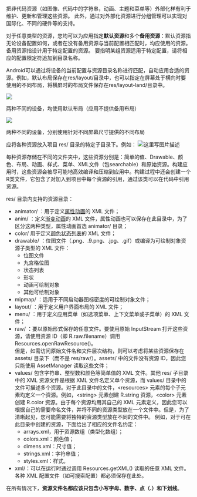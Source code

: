 把非代码资源（如图像、代码中的字符串，动画、主题和菜单等）外部化样有利于维护、更新和管理这些资源。 此外，通过对外部化资源进行分组管理可以实现对国际化、不同的硬件等的支持。

对于任意类型的资源，您均可以为应用指定**默认资源**和多个**备用资源**：默认资源指无论设备配置如何，或者在没有备用资源与当前配置相匹配时，均应使用的资源。备用资源指设计用于特定配置的资源。 要指明某组资源适用于特定配置，请将相应的配置限定符追加到目录名称。

Android可以通过将设备的当前配置与资源目录名称进行匹配，自动应用合适的资源。例如，默认布局保存在res/layout/目录中，也可以指定在屏幕处于横向时要使用的不同布局，将横屏时的布局文件保存在res/layout-land/目录中。 

![](https://developer.android.com/images/resources/resource_devices_diagram1.png)

两种不同的设备，均使用默认布局（应用不提供备用布局）

![](https://developer.android.com/images/resources/resource_devices_diagram2.png)

两种不同的设备，分别使用针对不同屏幕尺寸提供的不同布局

应将各种资源放入项目 res/ 目录的特定子目录下。例如：
![这里写图片描述](http://img.blog.csdn.net/20170106185240239?watermark/2/text/aHR0cDovL2Jsb2cuY3Nkbi5uZXQvcm9zeV9kYXdu/font/5a6L5L2T/fontsize/400/fill/I0JBQkFCMA==/dissolve/70/gravity/SouthEast)

每种资源存储在不同的文件夹中，这些资源分别是：简单的值、Drawable、颜色、布局、动画、样式、菜单、XML文件（包searchable）和原始资源。构建应用时，这些资源会被尽可能地高效编译和压缩到应用中。构建过程中还会创建一个R类文件，它包含了对加入到项目中每个资源的引用，通过该类可以在代码中引用资源。

res/ 目录内支持的资源目录：

- animator/ ：用于定义[属性动画](https://developer.android.com/guide/topics/graphics/prop-animation.html)的 XML 文件；
- anim/ ：定义[渐变动画](https://developer.android.com/guide/topics/graphics/view-animation.html#tween-animation)的 XML 文件，属性动画也可以保存在此目录中，为了区分这两种类型，属性动画首选 animator/ 目录；
- color/  用于定义[颜色状态列表](https://developer.android.com/guide/topics/resources/color-list-resource.html)的 XML 文件；
- drawable/ ：位图文件（.png、.9.png、.jpg、.gif）或编译为可绘制对象资源子类型的 XML 文件： 
  - 位图文件
  - 九宫格位图
  - 状态列表
  - 形状
  - 动画可绘制对象
  - 其他可绘制对象
- mipmap/ ：适用于不同启动器图标密度的可绘制对象文件；
- layout/ ：用于定义用户界面布局的 XML 文件；
- menu/ ：用于定义应用菜单（如选项菜单、上下文菜单或子菜单）的 XML 文件；
- raw/ ：要以原始形式保存的任意文件。要使用原始 InputStream 打开这些资源，请使用资源 ID（即 R.raw.filename）调用 Resources.openRawResource()。<br>但是，如需访问原始文件名和文件层次结构，则可以考虑将某些资源保存在 assets/ 目录下（而不是 res/raw/）。assets/ 中的文件没有资源 ID，因此您只能使用 AssetManager 读取这些文件；
- values/  包含字符串、整型数和颜色等简单值的 XML 文件。其他 res/ 子目录中的 XML 资源文件是根据 XML 文件名定义单个资源，而 values/ 目录中的文件可描述多个资源。对于此目录中的文件，\<resources> 元素的每个子元素均定义一个资源。例如，\<string> 元素创建 R.string 资源，\<color> 元素创建 R.color 资源。由于每个资源均用其自己的 XML 元素定义，因此您可以根据自己的需要命名文件，并将不同的资源类型放在一个文件中。但是，为了清晰起见，您可能需要将独特的资源类型放在不同的文件中。 例如，对于可在此目录中创建的资源，下面给出了相应的文件名约定：
  - arrays.xml，用于资源数组（类型化数组）；
  - colors.xml：颜色值；
  - dimens.xml：尺寸值；
  -  strings.xml：字符串值；
  -  styles.xml：样式。
- xml/：可以在运行时通过调用 Resources.getXML() 读取的任意 XML 文件。各种 XML 配置文件（如可搜索配置）都必须保存在此处。

在所有情况下，**资源文件名都应该只包含小写字母、数字、点（.）和下划线**。